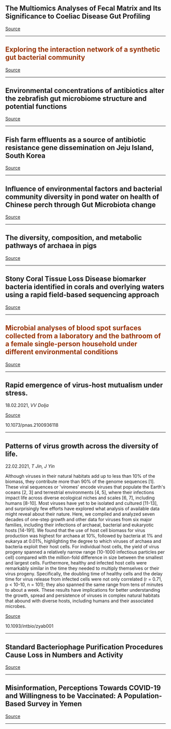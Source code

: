 ## The Multiomics Analyses of Fecal Matrix and Its Significance to Coeliac Disease Gut Profiling

[Source](https://doi.org/10.3390/ijms22041965)

---

## <span style="color:#993300;">Exploring the interaction network of a synthetic gut bacterial community</span>

[Source](https://doi.org/10.1101/2021.02.25.432904)

---

## Environmental concentrations of antibiotics alter the zebrafish gut microbiome structure and potential functions

[Source](https://doi.org/10.1016/j.envpol.2021.116760)

---

## Fish farm effluents as a source of antibiotic resistance gene dissemination on Jeju Island, South Korea

[Source](https://doi.org/10.1016/j.envpol.2021.116764)

---

## Influence of environmental factors and bacterial community diversity in pond water on health of Chinese perch through Gut Microbiota change

[Source](https://doi.org/10.1016/j.aqrep.2021.100629)

---

## The diversity, composition, and metabolic pathways of archaea in pigs

[Source](10.20944/preprints202102.0508.v1)

---

## Stony Coral Tissue Loss Disease biomarker bacteria identified in corals and overlying waters using a rapid field-based sequencing approach

[Source](https://doi.org/10.1101/2021.02.17.431614)

---

## <span style="color:#993300;">Microbial analyses of blood spot surfaces collected from a laboratory and the bathroom of a female single-person household under different environmental conditions</span>

[Source](https://doi.org/10.1093/femsle/fnab023)

---

## Rapid emergence of virus-host mutualism under stress.
 18.02.2021, _VV Dolja_



[Source](https://doi.org/10.1073/pnas.2100936118)

10.1073/pnas.2100936118

---

## Patterns of virus growth across the diversity of life.
 22.02.2021, _T Jin, J Yin_


Although viruses in their natural habitats add up to less than 10% of the biomass, they contribute more than 90% of the genome sequences [1]. These viral sequences or 'viromes' encode viruses that populate the Earth's oceans [2, 3] and terrestrial environments [4, 5], where their infections impact life across diverse ecological niches and scales [6, 7], including humans [8-10]. Most viruses have yet to be isolated and cultured [11-13], and surprisingly few efforts have explored what analysis of available data might reveal about their nature. Here, we compiled and analyzed seven decades of one-step growth and other data for viruses from six major families, including their infections of archaeal, bacterial and eukaryotic hosts [14-191]. We found that the use of host cell biomass for virus production was highest for archaea at 10%, followed by bacteria at 1% and eukarya at 0.01%, highlighting the degree to which viruses of archaea and bacteria exploit their host cells. For individual host cells, the yield of virus progeny spanned a relatively narrow range (10-1000 infectious particles per cell) compared with the million-fold difference in size between the smallest and largest cells. Furthermore, healthy and infected host cells were remarkably similar in the time they needed to multiply themselves or their virus progeny. Specifically, the doubling time of healthy cells and the delay time for virus release from infected cells were not only correlated (r = 0.71, p &lt; 10-10, n = 101); they also spanned the same range from tens of minutes to about a week. These results have implications for better understanding the growth, spread and persistence of viruses in complex natural habitats that abound with diverse hosts, including humans and their associated microbes.

[Source](https://doi.org/10.1093/intbio/zyab001)

10.1093/intbio/zyab001

---

## Standard Bacteriophage Purification Procedures Cause Loss in Numbers and Activity

[Source](https://doi.org/10.3390/v13020328)

---

## Misinformation, Perceptions Towards COVID-19 and Willingness to be Vaccinated: A Population-Based Survey in Yemen

[Source](https://doi.org/10.1101/2021.02.25.432838)

---

